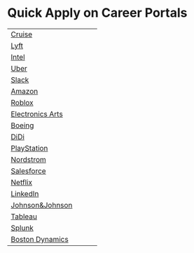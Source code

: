 # Quick Apply on Career Portals 

|||||
| --- | --- | --- | --- | 
|[Cruise](https://www.getcruise.com/careers/)||||
|[Lyft](https://www.lyft.com/careers)||||
|[Intel](https://jobs.intel.com/)||||
|[Uber](https://www.uber.com/us/en/careers/)||||
|[Slack](https://slack.com/careers)||||
|[Amazon](https://www.amazon.jobs/en)||||
|[Roblox](https://corp.roblox.com/careers/)||||
|[Electronics Arts](https://www.ea.com/careers)||||
|[Boeing](https://jobs.boeing.com/)||||
|[DiDi](https://boards.greenhouse.io/didi)||||
|[PlayStation](https://www.playstation.com/en-us/corporate/about/careers/)||||
|[Nordstrom](https://careers.nordstrom.com/)||||
|[Salesforce](https://www.salesforce.com/company/careers/)||||
|[Netflix](https://jobs.netflix.com/)||||
|[LinkedIn](https://careers.linkedin.com/)||||
|[Johnson&Johnson](http://www.jnj.ch/en/careers.html)||||
|[Tableau](https://www.tableau.com/about/careers)||||
|[Splunk](https://www.splunk.com/en_us/careers/search-jobs.html)||||
|[Boston Dynamics](https://www.bostondynamics.com/careers)||||
